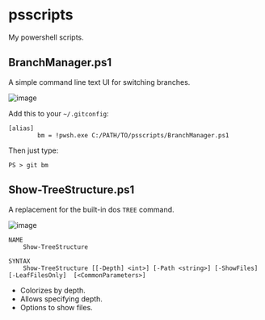 # psscripts
My powershell scripts.

## BranchManager.ps1
A simple command line text UI for switching branches.

![image](https://github.com/jeffdav/psscripts/assets/2266946/9bd2f177-e10d-4b8d-b7c8-02a62b0a436d)

Add this to your `~/.gitconfig`:
```
[alias]
        bm = !pwsh.exe C:/PATH/TO/psscripts/BranchManager.ps1
```
Then just type:
```pwsh
PS > git bm
```

## Show-TreeStructure.ps1
A replacement for the built-in dos `TREE` command.

![image](https://github.com/user-attachments/assets/a9e07f00-fccf-4b00-8350-499e40e782b2)

```pwsh
NAME
    Show-TreeStructure

SYNTAX
    Show-TreeStructure [[-Depth] <int>] [-Path <string>] [-ShowFiles] [-LeafFilesOnly]  [<CommonParameters>]
```

- Colorizes by depth.
- Allows specifying depth.
- Options to show files.
